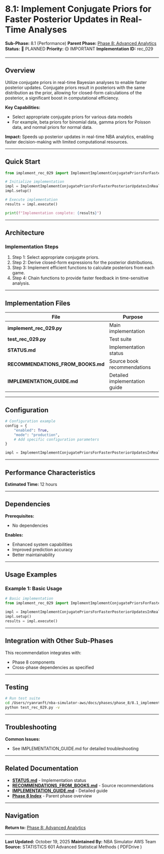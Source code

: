 # 8.1: Implement Conjugate Priors for Faster Posterior Updates in Real-Time Analyses

**Sub-Phase:** 8.1 (Performance)
**Parent Phase:** [Phase 8: Advanced Analytics](../PHASE_8_INDEX.md)
**Status:** 🔵 PLANNED
**Priority:** 🟡 IMPORTANT
**Implementation ID:** rec_029

---

## Overview

Utilize conjugate priors in real-time Bayesian analyses to enable faster posterior updates. Conjugate priors result in posteriors with the same distribution as the prior, allowing for closed-form calculations of the posterior, a significant boost in computational efficiency.

**Key Capabilities:**
- Select appropriate conjugate priors for various data models
- For example, beta priors for binomial data, gamma priors for Poisson data, and normal priors for normal data.

**Impact:**
Speeds up posterior updates in real-time NBA analytics, enabling faster decision-making with limited computational resources.

---

## Quick Start

```python
from implement_rec_029 import ImplementImplementConjugatePriorsForFasterPosteriorUpdatesInRealtimeAnalyses

# Initialize implementation
impl = ImplementImplementConjugatePriorsForFasterPosteriorUpdatesInRealtimeAnalyses()
impl.setup()

# Execute implementation
results = impl.execute()

print(f"Implementation complete: {results}")
```

---

## Architecture

### Implementation Steps

1. Step 1: Select appropriate conjugate priors.
2. Step 2: Derive closed-form expressions for the posterior distributions.
3. Step 3: Implement efficient functions to calculate posteriors from each game.
4. Step 4: Chain functions to provide faster feedback in time-sensitive analysis.

---

## Implementation Files

| File | Purpose |
|------|---------|
| **implement_rec_029.py** | Main implementation |
| **test_rec_029.py** | Test suite |
| **STATUS.md** | Implementation status |
| **RECOMMENDATIONS_FROM_BOOKS.md** | Source book recommendations |
| **IMPLEMENTATION_GUIDE.md** | Detailed implementation guide |

---

## Configuration

```python
# Configuration example
config = {
    "enabled": True,
    "mode": "production",
    # Add specific configuration parameters
}

impl = ImplementImplementConjugatePriorsForFasterPosteriorUpdatesInRealtimeAnalyses(config=config)
```

---

## Performance Characteristics

**Estimated Time:** 12 hours

---

## Dependencies

**Prerequisites:**
- No dependencies

**Enables:**
- Enhanced system capabilities
- Improved prediction accuracy
- Better maintainability

---

## Usage Examples

### Example 1: Basic Usage

```python
# Basic implementation
from implement_rec_029 import ImplementImplementConjugatePriorsForFasterPosteriorUpdatesInRealtimeAnalyses

impl = ImplementImplementConjugatePriorsForFasterPosteriorUpdatesInRealtimeAnalyses()
impl.setup()
results = impl.execute()
```

---

## Integration with Other Sub-Phases

This recommendation integrates with:
- Phase 8 components
- Cross-phase dependencies as specified

---

## Testing

```bash
# Run test suite
cd /Users/ryanranft/nba-simulator-aws/docs/phases/phase_8/8.1_implement_conjugate_priors_for_faster_posterior_updates_in_r
python test_rec_029.py -v
```

---

## Troubleshooting

**Common Issues:**
- See IMPLEMENTATION_GUIDE.md for detailed troubleshooting

---

## Related Documentation

- **[STATUS.md](STATUS.md)** - Implementation status
- **[RECOMMENDATIONS_FROM_BOOKS.md](RECOMMENDATIONS_FROM_BOOKS.md)** - Source recommendations
- **[IMPLEMENTATION_GUIDE.md](IMPLEMENTATION_GUIDE.md)** - Detailed guide
- **[Phase 8 Index](../PHASE_8_INDEX.md)** - Parent phase overview

---

## Navigation

**Return to:** [Phase 8: Advanced Analytics](../PHASE_8_INDEX.md)

---

**Last Updated:** October 19, 2025
**Maintained By:** NBA Simulator AWS Team
**Source:** STATISTICS 601 Advanced Statistical Methods ( PDFDrive )
